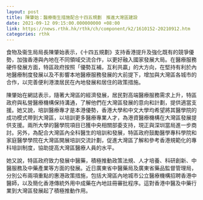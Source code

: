 ```yaml
---
layout: post
title: 陳肇始：醫療衞生措施配合十四五規劃　推進大灣區建設
date: 2021-09-12 09:15:00.000000000 +08:00
link: https://news.rthk.hk/rthk/ch/component/k2/1610152-20210912.htm
categories: rthk
---
```


食物及衞生局局長陳肇始表示，《十四五規劃》支持香港提升及強化既有的競爭優勢，加強香港與內地在不同領域交流合作，以更好融入國家發展大局。在醫療服務硬件發展方面，特區政府按照「優勢互補，互利共贏」的大方向，在堅持有利於內地醫療制度發展以及不影響本地醫療服務發展的大前提下，增加與大灣區各城市的合作，以完善便利港澳居民在內地發展和居住的政策措施。

陳肇始在網誌表示，隨著大灣區的經濟發展，居民對高端醫療服務需求上升，特區政府與私營醫療機構保持溝通，了解他們在大灣區發展的意向和計劃，提供適當支援。她又說，培訓醫療專才是本港優勢，香港大學和中文大學均希望將其醫學院的成功模式帶到大灣區，以培訓更多醫療專業人才，為港資醫療機構在大灣區發展提供支援。兩所大學的醫學院項目已獲中央相關部委支持，現正與深圳當局進一步商討。另外，為配合大灣區內全科醫生的培訓和發展，特區政府鼓勵醫學專科學院和家庭醫學學院在大灣區開展培訓交流計劃，促進大灣區了解和參考香港規範化的專科培訓制度，協助提高大灣區醫療人員的水平。

她又說，特區政府致力發展中醫藥，積極推動政策法規、人才培養、科研創新、中醫服務及中藥產業等方面的發展。近日廣東省中醫藥局及廣東省藥品監督管理局，分別公布兩項重點的惠港政策措施，包括大灣區內地城市公立醫療機構招聘香港中醫師，以及簡化香港傳統外用中成藥在內地註冊審批程序。這對香港中醫及中藥行業到大灣區發展起了積極推動作用。
